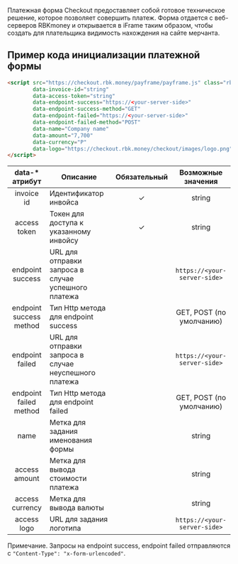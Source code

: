 Платежная форма Checkout предоставляет собой готовое техническое решение, которое позволяет совершить платеж. Форма отдается с веб-серверов RBKmoney и открывается в iFrame таким образом, чтобы создать для плательщика видимость нахождения на сайте мерчанта.

## Пример кода инициализации платежной формы

```html
<script src="https://checkout.rbk.money/payframe/payframe.js" class="rbkmoney-checkout"
        data-invoice-id="string"
        data-access-token="string"
        data-endpoint-success="https://<your-server-side>"
        data-endpoint-success-method="GET"
        data-endpoint-failed="https://<your-server-side>"
        data-endpoint-failed-method="POST"
        data-name="Company name"
        data-amount="7,700"
        data-currency="Р"
        data-logo="https://checkout.rbk.money/checkout/images/logo.png">
</script>
```

| data-* атрибут           | Описание                                              | Обязательный | Возможные значения           |
| :----------------------: | ----------------------------------------------------- | :-----------:| :---------------------------:|
| invoice id               | Идентификатор инвойса                                 | ✓            | string                       |
| access token             | Токен для доступа к указанному инвойсу                | ✓            | string                       |
| endpoint success         | URL для отправки запроса в случае успешного платежа   |              | `https://<your-server-side>` |
| endpoint success method  | Тип Http метода для endpoint success                  |              | GET, POST (по умолчанию)     |
| endpoint failed          | URL для отправки запроса в случае неуспешного платежа |              | `https://<your-server-side>` |
| endpoint failed method   | Тип Http метода для endpoint failed                   |              | GET, POST (по умолчанию)     |
| name                     | Метка для задания именования формы                    |              | string                       |
| access amount            | Метка для вывода стоимости платежа                    |              | string                       |
| access currency          | Метка для вывода валюты                               |              | string                       |
| access logo              | URL для задания логотипа                              |              | `https://<your-server-side>` |

Примечание. Запросы на endpoint success, endpoint failed отправляются с `"Content-Type": "x-form-urlencoded"`.
